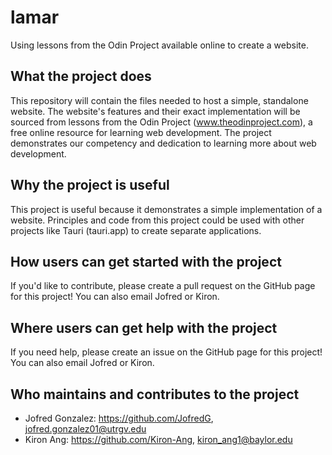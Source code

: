 # lamar
Using lessons from the Odin Project available online to create a website.

## What the project does

This repository will contain the files needed to host a simple, standalone website. The website's features and their exact implementation will be sourced from lessons from the Odin Project (www.theodinproject.com), a free online resource for learning web development. The project demonstrates our competency and dedication to learning more about web development.

## Why the project is useful

This project is useful because it demonstrates a simple implementation of a website. Principles and code from this project could be used with other projects like Tauri (tauri.app) to create separate applications.

## How users can get started with the project

If you'd like to contribute, please create a pull request on the GitHub page for this project! You can also email Jofred or Kiron.

## Where users can get help with the project

If you need help, please create an issue on the GitHub page for this project! You can also email Jofred or Kiron.

## Who maintains and contributes to the project

- Jofred Gonzalez: https://github.com/JofredG, jofred.gonzalez01@utrgv.edu
- Kiron Ang: https://github.com/Kiron-Ang, kiron_ang1@baylor.edu
